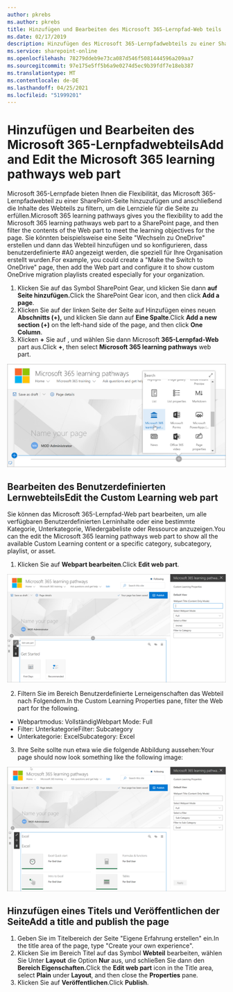 ```yaml
---
author: pkrebs
ms.author: pkrebs
title: Hinzufügen und Bearbeiten des Microsoft 365-Lernpfad-Web teils
ms.date: 02/17/2019
description: Hinzufügen des Microsoft 365-Lernpfadwebteils zu einer SharePoint-Seite
ms.service: sharepoint-online
ms.openlocfilehash: 78279ddeb9e73ca087d546f5081444596a209aa7
ms.sourcegitcommit: 97e175e5ff5b6a9e0274d5ec9b39fdf7e18eb387
ms.translationtype: MT
ms.contentlocale: de-DE
ms.lasthandoff: 04/25/2021
ms.locfileid: "51999201"
---
```

# <a name="add-and-edit-the-microsoft-365-learning-pathways-web-part"></a><span data-ttu-id="2efec-103">Hinzufügen und Bearbeiten des Microsoft 365-Lernpfadwebteils</span><span class="sxs-lookup"><span data-stu-id="2efec-103">Add and Edit the Microsoft 365 learning pathways web part</span></span>

<span data-ttu-id="2efec-104">Microsoft 365-Lernpfade bieten Ihnen die Flexibilität, das Microsoft 365-Lernpfadwebteil zu einer SharePoint-Seite hinzuzufügen und anschließend die Inhalte des Webteils zu filtern, um die Lernziele für die Seite zu erfüllen.</span><span class="sxs-lookup"><span data-stu-id="2efec-104">Microsoft 365 learning pathways gives you the flexibility to add the Microsoft 365 learning pathways web part to a SharePoint page, and then filter the contents of the Web part to meet the learning objectives for the page.</span></span> <span data-ttu-id="2efec-105">Sie könnten beispielsweise eine Seite "Wechseln zu OneDrive" erstellen und dann das Webteil hinzufügen und so konfigurieren, dass benutzerdefinierte #A0 angezeigt werden, die speziell für Ihre Organisation erstellt wurden.</span><span class="sxs-lookup"><span data-stu-id="2efec-105">For example, you could create a "Make the Switch to OneDrive" page, then add the Web part and configure it to show custom OneDrive migration playlists created especially for your organization.</span></span>

1.  <span data-ttu-id="2efec-106">Klicken Sie auf das Symbol SharePoint Gear, und klicken Sie dann **auf Seite hinzufügen.**</span><span class="sxs-lookup"><span data-stu-id="2efec-106">Click the SharePoint Gear icon, and then click **Add a page**.</span></span>
2.  <span data-ttu-id="2efec-107">Klicken Sie auf der linken Seite der Seite auf Hinzufügen eines neuen **Abschnitts (+),** und klicken Sie dann auf **Eine Spalte**.</span><span class="sxs-lookup"><span data-stu-id="2efec-107">Click **Add a new section (+)** on the left-hand side of the page, and then click **One Column**.</span></span>
3.  <span data-ttu-id="2efec-108">Klicken **+** Sie auf , und wählen Sie dann Microsoft **365-Lernpfad-Web** part aus.</span><span class="sxs-lookup"><span data-stu-id="2efec-108">Click **+**, then select **Microsoft 365 learning pathways** web part.</span></span> 

![cg-webpartadd.png](media/cg-webpartadd.png)

## <a name="edit-the-custom-learning-web-part"></a><span data-ttu-id="2efec-110">Bearbeiten des Benutzerdefinierten Lernwebteils</span><span class="sxs-lookup"><span data-stu-id="2efec-110">Edit the Custom Learning web part</span></span>
<span data-ttu-id="2efec-111">Sie können das Microsoft 365-Lernpfad-Web part bearbeiten, um alle verfügbaren Benutzerdefinierten Lerninhalte oder eine bestimmte Kategorie, Unterkategorie, Wiedergabeliste oder Ressource anzuzeigen.</span><span class="sxs-lookup"><span data-stu-id="2efec-111">You can the edit the Microsoft 365 learning pathways web part to show all the available Custom Learning content or a specific category, subcategory, playlist, or asset.</span></span> 

1.  <span data-ttu-id="2efec-112">Klicken Sie auf **Webpart bearbeiten**.</span><span class="sxs-lookup"><span data-stu-id="2efec-112">Click **Edit web part**.</span></span>

![cg-webpartedit.png](media/cg-webpartedit.png)

2. <span data-ttu-id="2efec-114">Filtern Sie im Bereich Benutzerdefinierte Lerneigenschaften das Webteil nach Folgendem.</span><span class="sxs-lookup"><span data-stu-id="2efec-114">In the Custom Learning Properties pane, filter the Web part for the following.</span></span> 

- <span data-ttu-id="2efec-115">Webpartmodus: Vollständig</span><span class="sxs-lookup"><span data-stu-id="2efec-115">Webpart Mode: Full</span></span>
- <span data-ttu-id="2efec-116">Filter: Unterkategorie</span><span class="sxs-lookup"><span data-stu-id="2efec-116">Filter: Subcategory</span></span>
- <span data-ttu-id="2efec-117">Unterkategorie: Excel</span><span class="sxs-lookup"><span data-stu-id="2efec-117">Subcategory: Excel</span></span>

3. <span data-ttu-id="2efec-118">Ihre Seite sollte nun etwa wie die folgende Abbildung aussehen:</span><span class="sxs-lookup"><span data-stu-id="2efec-118">Your page should now look something like the following image:</span></span> 

![cg-webpartfilter.png](media/cg-webpartfilter.png)

## <a name="add-a-title-and-publish-the-page"></a><span data-ttu-id="2efec-120">Hinzufügen eines Titels und Veröffentlichen der Seite</span><span class="sxs-lookup"><span data-stu-id="2efec-120">Add a title and publish the page</span></span>
1. <span data-ttu-id="2efec-121">Geben Sie im Titelbereich der Seite "Eigene Erfahrung erstellen" ein.</span><span class="sxs-lookup"><span data-stu-id="2efec-121">In the title area of the page, type "Create your own experience".</span></span>
2. <span data-ttu-id="2efec-122">Klicken Sie im Bereich Titel auf das Symbol **Webteil** bearbeiten, wählen Sie Unter **Layout** die Option **Nur** aus, und schließen Sie dann den **Bereich Eigenschaften.**</span><span class="sxs-lookup"><span data-stu-id="2efec-122">Click the **Edit web part** icon in the Title area, select **Plain** under **Layout**, and then close the **Properties** pane.</span></span>
3. <span data-ttu-id="2efec-123">Klicken Sie auf **Veröffentlichen**.</span><span class="sxs-lookup"><span data-stu-id="2efec-123">Click **Publish**.</span></span>
